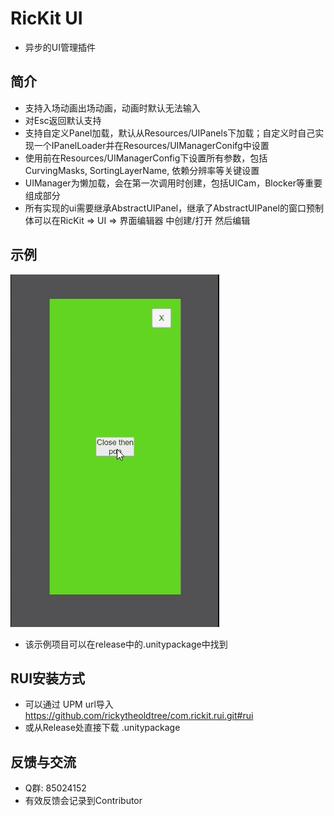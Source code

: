 # RicKit UI
- 异步的UI管理插件

## 简介
- 支持入场动画出场动画，动画时默认无法输入
- 对Esc返回默认支持
- 支持自定义Panel加载，默认从Resources/UIPanels下加载；自定义时自己实现一个IPanelLoader并在Resources/UIManagerConifg中设置
- 使用前在Resources/UIManagerConfig下设置所有参数，包括CurvingMasks, SortingLayerName, 依赖分辨率等关键设置
- UIManager为懒加载，会在第一次调用时创建，包括UICam，Blocker等重要组成部分
- 所有实现的ui需要继承AbstractUIPanel，继承了AbstractUIPanel的窗口预制体可以在RicKit => UI => 界面编辑器 中创建/打开 然后编辑
## 示例
![gif](https://github.com/rickytheoldtree/com.rickit.rui/blob/main/Gif/0.gif)
- 该示例项目可以在release中的.unitypackage中找到
## RUI安装方式
- 可以通过 UPM url导入 https://github.com/rickytheoldtree/com.rickit.rui.git#rui
- 或从Release处直接下载 .unitypackage
## 反馈与交流
- Q群: 85024152
- 有效反馈会记录到Contributor
